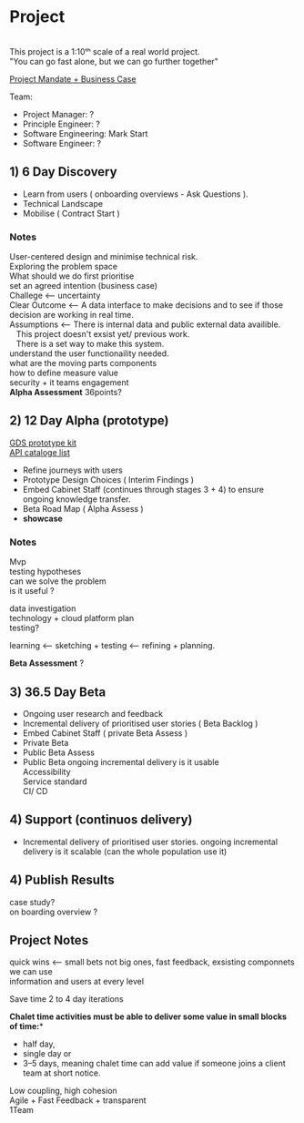 # Project
<br>
This project is a 1:10ᵗʰ scale of a real world project.<br>
"You can go fast alone, but we can go further together" <br>

[Project Mandate + Business Case](https://github.com/markStart00/project/blob/main/Prince2_Project_Mandate_And_Business_Case.md)

Team:
+ Project Manager: ? <br>
+ Principle Engineer: ? <br>
+ Software Engineering: Mark Start <br>
+ Software Engineer: ?

## 1) 6 Day Discovery
+ Learn from users ( onboarding overviews - Ask Questions ).
+ Technical Landscape 
+ Mobilise ( Contract Start ) <br>

### Notes <br>
User-centered design and minimise technical risk. <br>
Exploring the problem space <br>
What should we do first prioritise <br>
set an agreed intention (business case) <br>
Challege <-- uncertainty <br>
Clear Outcome <-- A data interface to make decisions and to see if those decision are working in real time. <br>
Assumptions <-- There is internal data and public external data availible. <br>
&nbsp;&nbsp; This project doesn't exsist yet/ previous work. <br>
&nbsp;&nbsp; There is a set way to make this system. <br>
understand the user functionaility needed. <br>
what are the moving parts components <br>
how to define measure value <br>
security + it teams engagement <br>
**Alpha Assessment** 36points?

## 2) 12 Day Alpha (prototype)

[GDS prototype kit](https://prototype-kit.service.gov.uk/docs/) <br>
[API cataloge list](https://www.api.gov.uk/index/#index)

+ Refine journeys with users
+ Prototype Design Choices ( Interim Findings )
+ Embed Cabinet Staff (continues through stages 3 + 4) to ensure ongoing knowledge transfer.
+ Beta Road Map ( Alpha Assess )
+ **showcase** <br>

### Notes <br>
Mvp <br>
testing hypotheses <br>
can we solve the problem <br>
is it useful ? <br>

data investigation <br>
technology + cloud platform plan <br>
testing? <br>

learning <-- sketching + testing <-- refining + planning.

**Beta Assessment** ?


## 3) 36.5 Day Beta
+ Ongoing user research and feedback
+ Incremental delivery of prioritised user stories ( Beta Backlog )
+ Embed Cabinet Staff ( private Beta Assess )
+ Private Beta
+ Public Beta Assess
+ Public Beta
ongoing incremental delivery
is it usable <br>
Accessibility <br>
Service standard <br>
CI/ CD <br>

## 4) Support (continuos delivery)
+ Incremental delivery of prioritised user stories.
ongoing incremental delivery
is it scalable (can the whole population use it)<br>


## 4) Publish Results
case study? <br>
on boarding overview ? <br>

## Project Notes <br>
quick wins <-- small bets not big ones, fast feedback, exsisting componnets we can use <br>
information and users at every level <br>

Save time 2 to 4 day iterations <br>

**Chalet time activities must be able to deliver some value in small blocks of time:***<br> 
+ half day, 
+ single day or 
+ 3–5 days, meaning chalet time can add value if someone joins a client team at short notice.

Low coupling, high cohesion <br>
Agile + Fast Feedback + transparent <br>
1Team <br>

